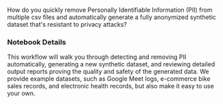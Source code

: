 How do you quickly remove Personally Identifiable Information (PII) from multiple csv files and automatically generate a fully anonymized synthetic dataset that's resistant to privacy attacks?  

### Notebook Details
This workflow will walk you through detecting and removing PII automatically, generating a new synthetic dataset, and reviewing detailed output reports proving the quality and safety of the generated data. We provide example datasets, such as Google Meet logs, e-commerce bike sales records, and electronic health records, but also make it easy to use your own.
